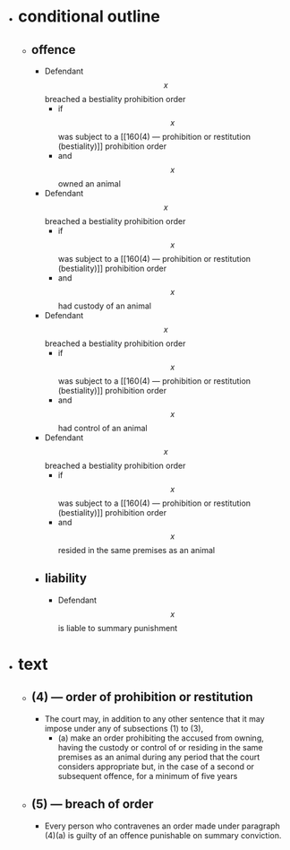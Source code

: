 - # conditional outline
	- ## offence
		- Defendant $$x$$ breached a bestiality prohibition order
			- if $$x$$ was subject to a [[160(4) — prohibition or restitution (bestiality)]] prohibition order
			- and $$x$$ owned an animal
		- Defendant $$x$$ breached a bestiality prohibition order
			- if $$x$$ was subject to a [[160(4) — prohibition or restitution (bestiality)]] prohibition order
			- and $$x$$ had custody of an animal
		- Defendant $$x$$ breached a bestiality prohibition order
			- if $$x$$ was subject to a [[160(4) — prohibition or restitution (bestiality)]] prohibition order
			- and $$x$$ had control of an animal
		- Defendant $$x$$ breached a bestiality prohibition order
			- if $$x$$ was subject to a [[160(4) — prohibition or restitution (bestiality)]] prohibition order
			- and $$x$$ resided in the same premises as an animal
		- ## liability
			- Defendant $$x$$ is liable to summary punishment
- # text
	- ## (4) — order of prohibition or restitution
		- The court may, in addition to any other sentence that it may impose under any of subsections (1) to (3),
			- (a) make an order prohibiting the accused from owning, having the custody or control of or residing in the same premises as an animal during any period that the court considers appropriate but, in the case of a second or subsequent offence, for a minimum of five years
	- ## (5) — breach of order
		- Every person who contravenes an order made under paragraph (4)(a) is guilty of an offence punishable on summary conviction.
